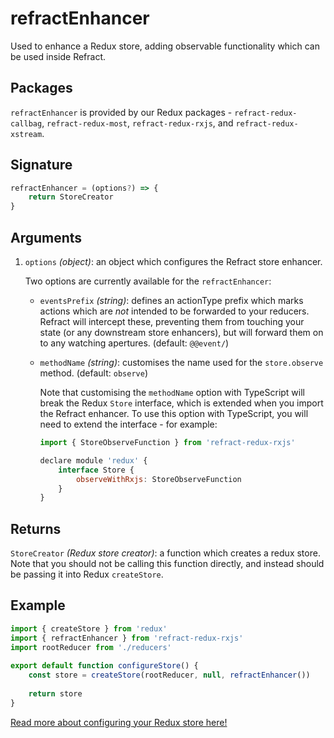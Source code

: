 # refractEnhancer

Used to enhance a Redux store, adding observable functionality which can be used inside Refract.

## Packages

`refractEnhancer` is provided by our Redux packages - `refract-redux-callbag`, `refract-redux-most`, `refract-redux-rxjs`, and `refract-redux-xstream`.

## Signature

```js
refractEnhancer = (options?) => {
    return StoreCreator
}
```

## Arguments

1.  `options` _(object)_: an object which configures the Refract store enhancer.

    Two options are currently available for the `refractEnhancer`:

    *   `eventsPrefix` _(string)_: defines an actionType prefix which marks actions which are _not_ intended to be forwarded to your reducers. Refract will intercept these, preventing them from touching your state (or any downstream store enhancers), but will forward them on to any watching apertures. (default: `@@event/`)
    *   `methodName` _(string)_: customises the name used for the `store.observe` method. (default: `observe`)

        Note that customising the `methodName` option with TypeScript will break the Redux `Store` interface, which is extended when you import the Refract enhancer. To use this option with TypeScript, you will need to extend the interface - for example:

        ```js
        import { StoreObserveFunction } from 'refract-redux-rxjs'

        declare module 'redux' {
            interface Store {
                observeWithRxjs: StoreObserveFunction
            }
        }
        ```

## Returns

`StoreCreator` _(Redux store creator)_: a function which creates a redux store. Note that you should not be calling this function directly, and instead should be passing it into Redux `createStore`.

## Example

```js
import { createStore } from 'redux'
import { refractEnhancer } from 'refract-redux-rxjs'
import rootReducer from './reducers'
​
export default function configureStore() {
    const store = createStore(rootReducer, null, refractEnhancer())
    ​
    return store
}
```

[Read more about configuring your Redux store here!](https://redux.js.org/recipes/configuring-your-store)
